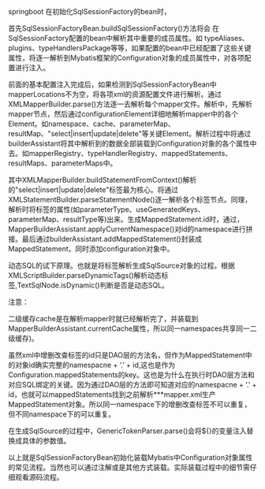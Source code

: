 

springboot 在初始化SqlSessionFactory的bean时，

首先SqlSessionFactoryBean.buildSqlSessionFactory()方法将会 在SqlSessionFactory配置的bean中解析其中重要的成员属性。如 typeAliases、plugins、typeHandlersPackage等等，如果配置的bean中已经配置了这些关键属性，将逐一解析到Mybatis框架的Configuration对象的成员属性中，对各项配置进行注入。

前面的基本配置注入完成后，如果检测到SqlSessionFactoryBean中mapperLocations不为空，将各项xml的资源配置文件进行解析。通过XMLMapperBuilder.parse()方法逐一去解析每个mapper文件。解析中，先解析mapper节点，然后通过configurationElement详细地解析mapper中的各个Element。如namespace、cache、parameterMap、resultMap、"select|insert|update|delete"等关键Element。解析过程中将通过builderAssistant将其中解析到的数据全部装载到Configuration对象的各个属性中去。如mapperRegistry、typeHandlerRegistry、mappedStatements、resultMaps、parameterMaps中。

其中XMLMapperBuilder.buildStatementFromContext()解析的"select|insert|update|delete"标签最为核心。将通过XMLStatementBuilder.parseStatementNode()逐一解析各个标签节点。同理，解析时将标签的属性(如parameterType、useGeneratedKeys、parameterMap、resultType等)出来。生成MappedStatement.id时，通过，MapperBuilderAssistant.applyCurrentNamespace()对id的namespace进行拼接。最后通过builderAssistant.addMappedStatement()封装成MappedStatement，同时添加configuration对象中。

动态SQL的试下原理。也就是将标签解析生成SqlSource对象的过程。根据XMLScriptBuilder.parseDynamicTags()解析动态标签,TextSqlNode.isDynamic()判断是否是动态SQL。



注意：

二级缓存cache是在解析mapper时就已经解析完了，并装载到MapperBuilderAssistant.currentCache属性，所以同一namespaces共享同一二级缓存)。

虽然xml中增删改查标签的id只是DAO层的方法名，但作为MappedStatement中的对象id确实完整的namespacne + ‘.’ + id,这也是作为Configuration.mappedStatements的key。这也是为什么在执行时DAO层方法和对应SQL绑定的关键。因为通过DAO层的方法即可知道对应的namespacne + ‘.’ + id，也就可以mappedStatements找到之前解析***mapper.xml生产MappedStatement对象。所以同一namespace下的增删改查标签不可以重复，但不同namespace下的可以重复。

在生成SqlSource的过程中，GenericTokenParser.parse()会将${}的变量注入替换成具体的参数值。

以上就是SqlSessionFactoryBean初始化装载Mybatis中Configuration对象属性的常见流程。当然也可以通过注解或是其他方式装载。实际装载过程中的细节需仔细观看源码流程。

